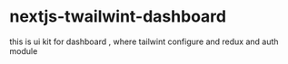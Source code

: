 # nextjs-twailwint-dashboard
this is ui kit for dashboard , where tailwint configure and redux and auth module
